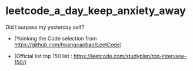 # leetcode_a_day_keep_anxiety_away
Did I surpass my yesterday self?


- (Yoinking the Code selection from https://github.com/hoangcaobao/LeetCode)

- (Official list top 150 list : https://leetcode.com/studyplan/top-interview-150/)

